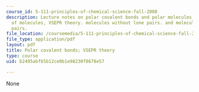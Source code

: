 ```yaml
---
course_id: 5-111-principles-of-chemical-science-fall-2008
description: Lecture notes on polar covalent bonds and polar molecules, the shapes
  of molecules, VSEPR theory. molecules without lone pairs. and molecules with lone
  pairs.
file_location: /coursemedia/5-111-principles-of-chemical-science-fall-2008/b2495abf65b12ce0b1e98230f8678e57_lecnotes13.pdf
file_type: application/pdf
layout: pdf
title: Polar covalent bonds; VSEPR theory
type: course
uid: b2495abf65b12ce0b1e98230f8678e57

---
```

None